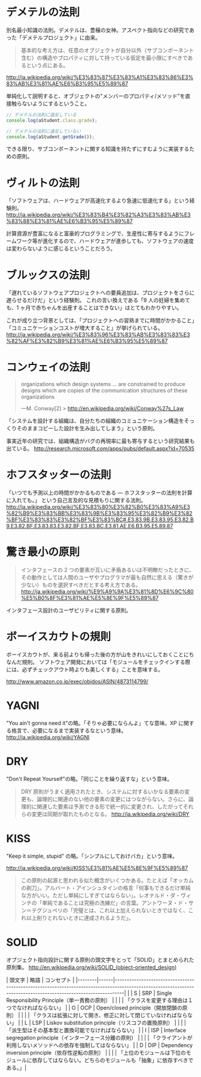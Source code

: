 # デメテルの法則

別名最小知識の法則。デメテルは、豊穣の女神。アスペクト指向などの研究であった「デメテルプロジェクト」に由来。

> 基本的な考え方は、任意のオブジェクトが自分以外（サブコンポーネント含む）の構造やプロパティに対して持っている仮定を最小限にすべきであるという点にある。

http://ja.wikipedia.org/wiki/%E3%83%87%E3%83%A1%E3%83%86%E3%83%AB%E3%81%AE%E6%B3%95%E5%89%87

単純化して説明すると、オブジェクトの"メンバーのプロパティ/メソッド"を直接触らないようにするということ。

```javascript
// デメテルの法則に違反している
console.log(aStudent.class.grade);

// デメテルの法則に違反していない
console.log(aStudent.getGrade());
```

できる限り、サブコンポーネントに関する知識を持たずにすむように実装するための原則。

# ヴィルトの法則

「ソフトウェアは、ハードウェアが高速化するより急速に低速化する」という経験則。
http://ja.wikipedia.org/wiki/%E3%83%B4%E3%82%A3%E3%83%AB%E3%83%88%E3%81%AE%E6%B3%95%E5%89%87

計算資源が豊富になると富豪的プログラミングで、生産性に寄与するようにフレームワーク等が進化するので、ハードウェアが進歩しても、ソフトウェアの速度は変わらないように感じるということだろう。

# ブルックスの法則

「遅れているソフトウェアプロジェクトへの要員追加は、プロジェクトをさらに遅らせるだけだ」という経験則。
これの言い換えである「9 人の妊婦を集めても、1 ヶ月で赤ちゃんを出産することはできない」はとてもわかりやすい。

これが成り立つ背景としては、「プロジェクトへの習熟までに時間がかかること」「コミュニケーションコストが増大すること」が挙げられている。
http://ja.wikipedia.org/wiki/%E3%83%96%E3%83%AB%E3%83%83%E3%82%AF%E3%82%B9%E3%81%AE%E6%B3%95%E5%89%87

# コンウェイの法則

> organizations which design systems ... are constrained to produce designs which are copies of the communication structures of these organizations
>
> —M. Conway[2] > http://en.wikipedia.org/wiki/Conway%27s_Law

「システムを設計する組織は、自分たちの組織のコミュニケーション構造をそっくりそのままコピーした設計を生み出してしまう」という原則。

事実近年の研究では、組織構造がバグの再現率に最も寄与するという研究結果も出ている。
http://research.microsoft.com/apps/pubs/default.aspx?id=70535

# ホフスタッターの法則

「いつでも予測以上の時間がかかるものである — ホフスタッターの法則を計算に入れても。」
という自己言及的な見積もりに関する法則。
http://ja.wikipedia.org/wiki/%E3%83%80%E3%82%B0%E3%83%A9%E3%82%B9%E3%83%BB%E3%83%9B%E3%83%95%E3%82%B9%E3%82%BF%E3%83%83%E3%82%BF%E3%83%BC#.E3.83.9B.E3.83.95.E3.82.B9.E3.82.BF.E3.83.83.E3.82.BF.E3.83.BC.E3.81.AE.E6.B3.95.E5.89.87

# 驚き最小の原則

> インタフェースの 2 つの要素が互いに矛盾あるいは不明瞭だったときに、その動作としては人間のユーザやプログラマが最も自然に思える（驚きが少ない）ものを選択すべきだとする考え方である。
> http://ja.wikipedia.org/wiki/%E9%A9%9A%E3%81%8D%E6%9C%80%E5%B0%8F%E3%81%AE%E5%8E%9F%E5%89%87

インタフェース設計のユーザビリティに関する原則。

# ボーイスカウトの規則

ボーイスカウトが、来る前よりも帰った後の方が山をきれいにしておくことにちなんだ規則。
ソフトウェア開発においては「モジュールをチェックインする際には、必ずチェックアウト時よりも美しくする」ことを意味する。

http://www.amazon.co.jp/exec/obidos/ASIN/4873114799/

# YAGNI

"You ain't gonna need it"の略。「そりゃ必要にならんよ」てな意味。XP に関する格言で、必要になるまで実装するなという意味。
http://ja.wikipedia.org/wiki/YAGNI

# DRY

"Don't Repeat Yourself"の略。「同じことを繰り返すな」という意味。

> DRY 原則がうまく適用されたとき、システムに対するいかなる要素の変更も、論理的に関連のない他の要素の変更にはつながらない。さらに、論理的に関連した要素は予測できる形で統一的に変更され、したがってそれらの変更は同期が取れたものとなる。
> http://ja.wikipedia.org/wiki/DRY

# KISS

"Keep it simple, stupid" の略。「シンプルにしておけバカ」という意味。

http://ja.wikipedia.org/wiki/KISS%E3%81%AE%E5%8E%9F%E5%89%87

> この原則の起源と思われる似た概念がいくつかある。たとえば「オッカムの剃刀」。アルバート・アインシュタインの格言「何事もできるだけ単純な方がいい。ただし単純にしすぎてはならない」。レオナルド・ダ・ヴィンチの「単純であることは究極の洗練だ」の言葉。アントワーヌ・ド・サン＝テグジュペリの「完璧とは、これ以上加えられないときではなく、これ以上削りとれないときに達成されるようだ」。

# SOLID

オブジェクト指向設計に関する原則の頭文字をとって「SOLID」とまとめられた原則集。
http://en.wikipedia.org/wiki/SOLID_(object-oriented_design)

| 頭文字 | 略語 | コンセプト |
|--------|------|----------------------------------------------------------------------------------------------------------------------------------------------------------------| |
| S | SRP | Single Responsibility Principle（単一責務の原則） |
| | | 「クラスを変更する理由は１つでなければならない」 |
| O | OCP | Open/closed principle（開放閉鎖の原則） |
| | | 「クラスは拡張に対して開き、修正に対して閉じていなければならない」 |
| L | LSP | Liskov substitution principle（リスコフの置換原則） |
| | | 「派生型はその基本型と置換可能でなければならない」 |
| I | ISP | Interface segregation principle（インターフェース分離の原則） |
| | | 「クライアントが利用しないメソッドへの依存を強制してはならない」 |
| D | DIP | Dependency inversion principle（依存性逆転の原則） |
| | | 「上位のモジュールは下位のモジュールに依存してはならない。どちらのモジュールも「抽象」に依存すべきである。」|
